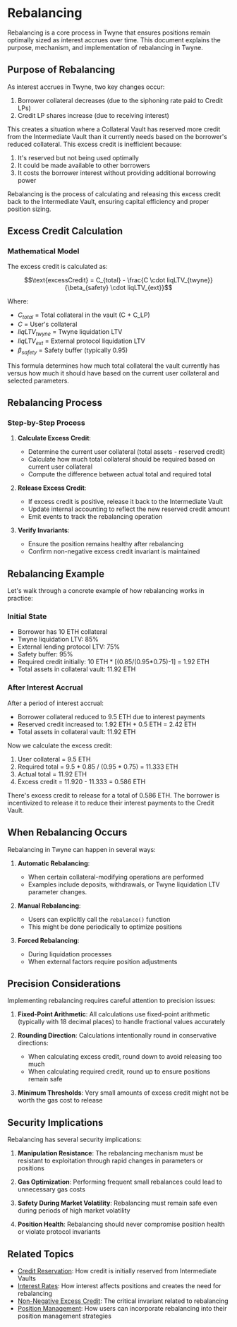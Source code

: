 # Rebalancing

Rebalancing is a core process in Twyne that ensures positions remain optimally sized as interest accrues over time. This document explains the purpose, mechanism, and implementation of rebalancing in Twyne.

## Purpose of Rebalancing

As interest accrues in Twyne, two key changes occur:

1. Borrower collateral decreases (due to the siphoning rate paid to Credit LPs)
2. Credit LP shares increase (due to receiving interest)

This creates a situation where a Collateral Vault has reserved more credit from the Intermediate Vault than it currently needs based on the borrower's reduced collateral. This excess credit is inefficient because:

1. It's reserved but not being used optimally
2. It could be made available to other borrowers
3. It costs the borrower interest without providing additional borrowing power

Rebalancing is the process of calculating and releasing this excess credit back to the Intermediate Vault, ensuring capital efficiency and proper position sizing.

## Excess Credit Calculation

### Mathematical Model

The excess credit is calculated as:

$$\text{excessCredit} = C_{total} - \frac{C \cdot liqLTV_{twyne}}{\beta_{safety} \cdot liqLTV_{ext}}$$

Where:
- $C_{total}$ = Total collateral in the vault (C + C_LP)
- $C$ = User's collateral
- $liqLTV_{twyne}$ = Twyne liquidation LTV
- $liqLTV_{ext}$ = External protocol liquidation LTV
- $\beta_{safety}$ = Safety buffer (typically 0.95)

This formula determines how much total collateral the vault currently has versus how much it should have based on the current user collateral and selected parameters.

## Rebalancing Process

### Step-by-Step Process

1. **Calculate Excess Credit**:
   - Determine the current user collateral (total assets - reserved credit)
   - Calculate how much total collateral should be required based on current user collateral
   - Compute the difference between actual total and required total

2. **Release Excess Credit**:
   - If excess credit is positive, release it back to the Intermediate Vault
   - Update internal accounting to reflect the new reserved credit amount
   - Emit events to track the rebalancing operation

3. **Verify Invariants**:
   - Ensure the position remains healthy after rebalancing
   - Confirm non-negative excess credit invariant is maintained

## Rebalancing Example

Let's walk through a concrete example of how rebalancing works in practice:

### Initial State

- Borrower has 10 ETH collateral
- Twyne liquidation LTV: 85%
- External lending protocol LTV: 75%
- Safety buffer: 95%
- Required credit initially: 10 ETH * [(0.85/(0.95*0.75)-1] = 1.92 ETH
- Total assets in collateral vault: 11.92 ETH

### After Interest Accrual

After a period of interest accrual:
- Borrower collateral reduced to 9.5 ETH due to interest payments
- Reserved credit increased to: 1.92 ETH + 0.5 ETH = 2.42 ETH
- Total assets in collateral vault: 11.92 ETH

Now we calculate the excess credit:
1. User collateral = 9.5 ETH
2. Required total = 9.5 * 0.85 / (0.95 * 0.75) = 11.333 ETH
3. Actual total = 11.92 ETH
4. Excess credit = 11.920 - 11.333 = 0.586 ETH

There's excess credit to release for a total of 0.586 ETH. The borrower is incentivized to release it to reduce their interest payments to the Credit Vault.

## When Rebalancing Occurs

Rebalancing in Twyne can happen in several ways:

1. **Automatic Rebalancing**:
   - When certain collateral-modifying operations are performed
   - Examples include deposits, withdrawals, or Twyne liquidation LTV parameter changes.

2. **Manual Rebalancing**:
   - Users can explicitly call the `rebalance()` function
   - This might be done periodically to optimize positions

3. **Forced Rebalancing**:
   - During liquidation processes
   - When external factors require position adjustments

## Precision Considerations

Implementing rebalancing requires careful attention to precision issues:

1. **Fixed-Point Arithmetic**: All calculations use fixed-point arithmetic (typically with 18 decimal places) to handle fractional values accurately

2. **Rounding Direction**: Calculations intentionally round in conservative directions:
   - When calculating excess credit, round down to avoid releasing too much
   - When calculating required credit, round up to ensure positions remain safe

3. **Minimum Thresholds**: Very small amounts of excess credit might not be worth the gas cost to release

## Security Implications

Rebalancing has several security implications:

1. **Manipulation Resistance**: The rebalancing mechanism must be resistant to exploitation through rapid changes in parameters or positions

2. **Gas Optimization**: Performing frequent small rebalances could lead to unnecessary gas costs

3. **Safety During Market Volatility**: Rebalancing must remain safe even during periods of high market volatility

4. **Position Health**: Rebalancing should never compromise position health or violate protocol invariants

## Related Topics

- [Credit Reservation](./01-Credit-Reservation.md): How credit is initially reserved from Intermediate Vaults
- [Interest Rates](./02-Interest-Rates.md): How interest affects positions and creates the need for rebalancing
- [Non-Negative Excess Credit](../04-Protocol-Invariants/01-Non-Negative-Excess.md): The critical invariant related to rebalancing
- [Position Management](./04-Position-Management.md): How users can incorporate rebalancing into their position management strategies
